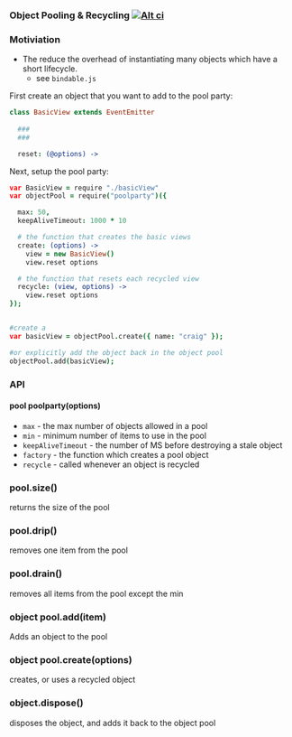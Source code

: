 ### Object Pooling & Recycling [![Alt ci](https://travis-ci.org/classdojo/poolparty.js.png)](https://travis-ci.org/classdojo/poolparty.js)


### Motiviation

- The reduce the overhead of instantiating many objects which have a short lifecycle.
  - see `bindable.js`



First create an object that you want to add to the pool party:

```coffeescript
class BasicView extends EventEmitter
  
  ###
  ###

  reset: (@options) ->


```

Next, setup the pool party:

```coffeescript
var BasicView = require "./basicView"
var objectPool = require("poolparty")({

  max: 50,
  keepAliveTimeout: 1000 * 10

  # the function that creates the basic views
  create: (options) ->
    view = new BasicView()
    view.reset options

  # the function that resets each recycled view
  recycle: (view, options) ->
    view.reset options
});


#create a 
var basicView = objectPool.create({ name: "craig" });

#or explicitly add the object back in the object pool
objectPool.add(basicView);
```


### API

#### pool poolparty(options)

- `max` - the max number of objects allowed in a pool
- `min` - minimum number of items to use in the pool
- `keepAliveTimeout` - the number of MS before destroying a stale object
- `factory` - the function which creates a pool object
- `recycle` - called whenever an object is recycled


### pool.size()

returns the size of the pool

### pool.drip()

removes one item from the pool

### pool.drain()

removes all items from the pool except the min

### object pool.add(item)

Adds an object to the pool

### object pool.create(options)

creates, or uses a recycled object


### object.dispose()

disposes the object, and adds it back to the object pool




